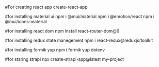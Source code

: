 #For creating react app
create-react-app

#for installing material ui
npm i @mui/material 
npm i @emotion/react
npm i @mui/icons-material

#for installing react dom
npm install react-router-dom@6

#for installing redux state manegement
npm i react-redux@reduxjs/toolkit

#for installing formik yup 
npm i formik yup dotenv

#for staring strapi 
npx create-strapi-app@latest my-project


